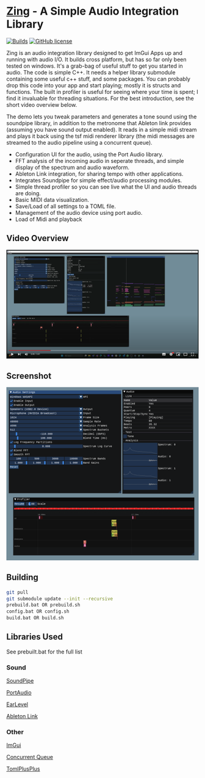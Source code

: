 [Zing](https://github.com/Rezonality/zing) - A Simple Audio Integration Library
===================================================================================================
[![Builds](https://github.com/Rezonality/zing/workflows/Builds/badge.svg)](https://github.com/Rezonality/zing/actions?query=workflow%3ABuilds)
[![GitHub license](https://img.shields.io/badge/license-MIT-blue.svg)](https://github.com/Rezonality/zing/blob/master/LICENSE)

Zing is an audio integration library designed to get ImGui Apps up and running with audio I/O.  It builds cross platform, but has so far only been tested on windows.  It's a grab-bag of useful stuff to get you started in audio.  The code is simple C++.  It needs a helper library submodule containing some useful c++ stuff, and some packages.  You can probably drop this code into your app and start playing; mostly it is structs and functions.  The built in profiler is useful for seeing where your time is spent; I find it invaluable for threading situations.  For the best introduction, see the short video overview below.

The demo lets you tweak parameters and generates a tone sound using the soundpipe library, in addition to the metronome that Ableton link provides (assuming you have sound output enabled).  It reads in a simple midi stream and plays it back using the tsf midi renderer library (the midi messages are streamed to the audio pipeline using a concurrent queue).

- Configuration UI for the audio, using the Port Audio library.
- FFT analysis of the incoming audio in seperate threads, and simple display of the spectrum and audio waveform.
- Ableton Link integration, for sharing tempo with other applications.
- Integrates Soundpipe for simple effect/audio processing modules.
- Simple thread profiler so you can see live what the UI and audio threads are doing.
- Basic MIDI data visualization.
- Save/Load of all settings to a TOML file.
- Management of the audio device using port audio.
- Load of Midi and playback

## Video Overview
[![Zing Overview](screenshots/youtube.png)](https://youtu.be/wCY025pFJAo "Zing Overview")

## Screenshot
![ImGui](screenshots/sample.png)

## Building
``` bash
git pull
git submodule update --init --recursive
prebuild.bat OR prebuild.sh
config.bat OR config.sh
build.bat OR build.sh
```

## Libraries Used

See prebuilt.bat for the full list

### Sound
[SoundPipe](https://github.com/shybyte/soundpipe)

[PortAudio](https://github.com/PortAudio/portaudio)

[EarLevel](https://www.earlevel.com/main/2012/05/03/a-wavetable-oscillator�introduction)

[Ableton Link](https://github.com/Ableton/link)

### Other
[ImGui](https://github.com/ocornut/imgui)

[Concurrent Queue](https://github.com/ikiller1/moodycamel-ConcurrentQueue)

[TomlPlusPlus](https://github.com/marzer/tomlplusplus)


